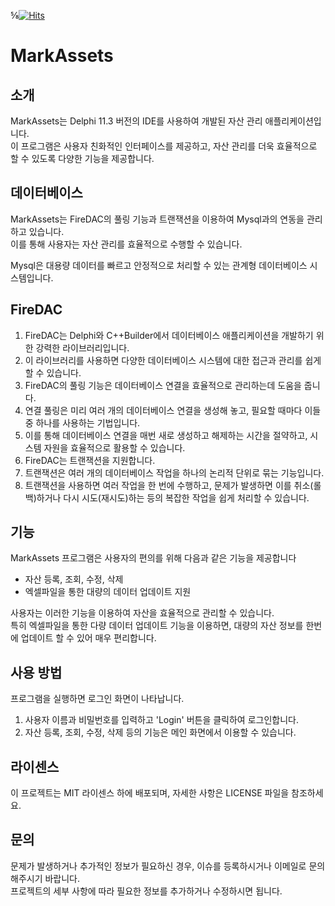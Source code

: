 ⅝﻿[![Hits](https://hits.seeyoufarm.com/api/count/incr/badge.svg?url=https%3A%2F%2Fgithub.com%2Fskimjisu&count_bg=%23FFD5D5&title_bg=%23FF7575&icon=&icon_color=%23E7E7E7&title=VISIT&edge_flat=false)](https://hits.seeyoufarm.com)
# MarkAssets

## 소개
MarkAssets는 Delphi 11.3 버전의 IDE를 사용하여 개발된 자산 관리 애플리케이션입니다.   
이 프로그램은 사용자 친화적인 인터페이스를 제공하고, 자산 관리를 더욱 효율적으로 할 수 있도록 다양한 기능을 제공합니다.

## 데이터베이스 
MarkAssets는 FireDAC의 풀링 기능과 트랜잭션을 이용하여 Mysql과의 연동을 관리하고 있습니다.   
이를 통해 사용자는 자산 관리를 효율적으로 수행할 수 있습니다.

Mysql은 대용량 데이터를 빠르고 안정적으로 처리할 수 있는 관계형 데이터베이스 시스템입니다.    

## FireDAC
1. FireDAC는 Delphi와 C++Builder에서 데이터베이스 애플리케이션을 개발하기 위한 강력한 라이브러리입니다. 
2. 이 라이브러리를 사용하면 다양한 데이터베이스 시스템에 대한 접근과 관리를 쉽게 할 수 있습니다.
3. FireDAC의 풀링 기능은 데이터베이스 연결을 효율적으로 관리하는데 도움을 줍니다. 
4. 연결 풀링은 미리 여러 개의 데이터베이스 연결을 생성해 놓고, 필요할 때마다 이들 중 하나를 사용하는 기법입니다. 
5. 이를 통해 데이터베이스 연결을 매번 새로 생성하고 해제하는 시간을 절약하고, 시스템 자원을 효율적으로 활용할 수 있습니다.
6. FireDAC는 트랜잭션을 지원합니다. 
7. 트랜잭션은 여러 개의 데이터베이스 작업을 하나의 논리적 단위로 묶는 기능입니다. 
8. 트랜잭션을 사용하면 여러 작업을 한 번에 수행하고, 문제가 발생하면 이를 취소(롤백)하거나 다시 시도(재시도)하는 등의 복잡한 작업을 쉽게 처리할 수 있습니다.
  
## 기능
MarkAssets 프로그램은 사용자의 편의를 위해 다음과 같은 기능을 제공합니다  
- 자산 등록, 조회, 수정, 삭제  
- 엑셀파일을 통한 대량의 데이터 업데이트 지원  
    
사용자는 이러한 기능을 이용하여 자산을 효율적으로 관리할 수 있습니다.  
특히 엑셀파일을 통한 다량 데이터 업데이트 기능을 이용하면, 대량의 자산 정보를 한번에 업데이트 할 수 있어 매우 편리합니다.

## 사용 방법
프로그램을 실행하면 로그인 화면이 나타납니다. 

1. 사용자 이름과 비밀번호를 입력하고 'Login' 버튼을 클릭하여 로그인합니다.  
2. 자산 등록, 조회, 수정, 삭제 등의 기능은 메인 화면에서 이용할 수 있습니다.

## 라이센스
이 프로젝트는 MIT 라이센스 하에 배포되며, 자세한 사항은 LICENSE 파일을 참조하세요.

## 문의

문제가 발생하거나 추가적인 정보가 필요하신 경우, 이슈를 등록하시거나 이메일로 문의해주시기 바랍니다.  
프로젝트의 세부 사항에 따라 필요한 정보를 추가하거나 수정하시면 됩니다.
